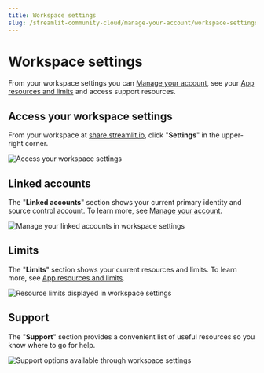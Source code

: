 ```yaml
---
title: Workspace settings
slug: /streamlit-community-cloud/manage-your-account/workspace-settings
---
```


# Workspace settings

From your workspace settings you can [Manage your account](/streamlit-community-cloud/manage-your-account), see your [App resources and limits](/streamlit-community-cloud/manage-your-app#app-resources-and-limits) and access support resources.

## Access your workspace settings

From your workspace at <a href="https://share.streamlit.io" target="_blank">share.streamlit.io</a>, click "**Settings**" in the upper-right corner.

![Access your workspace settings](/images/streamlit-community-cloud/account-settings-header.png)

## Linked accounts

The "**Linked accounts**" section shows your current primary identity and source control account. To learn more, see [Manage your account](/streamlit-community-cloud/manage-your-account).

![Manage your linked accounts in workspace settings](/images/streamlit-community-cloud/account-primary-identity-and-source-control.png)

## Limits

The "**Limits**" section shows your current resources and limits. To learn more, see [App resources and limits](/streamlit-community-cloud/manage-your-app#app-resources-and-limits).

![Resource limits displayed in workspace settings](/images/streamlit-community-cloud/workspace-limits.png)

## Support

The "**Support**" section provides a convenient list of useful resources so you know where to go for help.

![Support options available through workspace settings](/images/streamlit-community-cloud/workspace-support.png)
